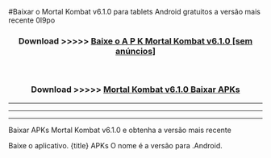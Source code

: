 #Baixar o Mortal Kombat v6.1.0  para tablets Android gratuitos a versão mais recente 0l9po


<div align="center">
<h3>Download >>>>> <a href="https://pt-web.web.app/?pt= Mortal Kombat v6.1.0">Baixe o A P K Mortal Kombat v6.1.0 [sem anúncios]</a></h3><br>

<h3>Download >>>>> <a href="https://pt-web.web.app/?pt= Mortal Kombat v6.1.0">Mortal Kombat v6.1.0 Baixar APKs</a></h3>
</div>

----------------------------------------------------------

----------------------------------------------------------

----------------------------------------------------------

Baixar APKs Mortal Kombat v6.1.0 e obtenha a versão mais recente

Baixe o aplicativo. {title} APKs O nome é a versão para .Android.


